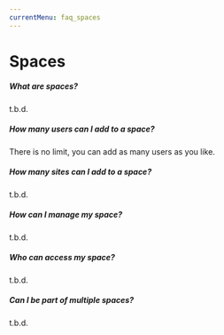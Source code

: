 ```yaml
---
currentMenu: faq_spaces
---
```


# Spaces

##### What are spaces?
t.b.d.

##### How many users can I add to a space?
There is no limit, you can add as many users as you like.

##### How many sites can I add to a space?
t.b.d.

##### How can I manage my space?
t.b.d.

##### Who can access my space?
t.b.d.

##### Can I be part of multiple spaces?
t.b.d.
